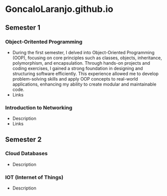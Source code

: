 # GoncaloLaranjo.github.io

## Semester 1 
### Object-Oritented Programming
- During the first semester, I delved into Object-Oriented Programming (OOP), focusing on core principles such as classes, objects, inheritance, polymorphism, and encapsulation. Through hands-on projects and coding exercises, I gained a strong foundation in designing and structuring software efficiently. This experience allowed me to develop problem-solving skills and apply OOP concepts to real-world applications, enhancing my ability to create modular and maintainable code.
- Links

### Introduction to Networking
- Description
- Links

## Semester 2
### Cloud Databases
- Description

### IOT (Internet of Things)
- Description
